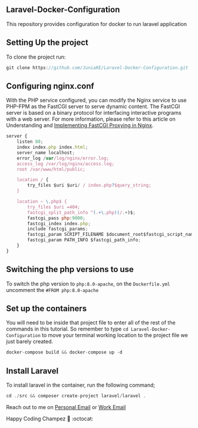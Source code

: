 ## Laravel-Docker-Configuration
This repository provides configuration for docker to run laravel application

## Setting Up the project
To clone the project run:

```javascript
git clone https://github.com/JuniaKE/Laravel-Docker-Configuration.git
```


## Configuring nginx.conf
With the PHP service configured, you can modify the Nginx service to use PHP-FPM as the FastCGI server to serve dynamic content. The FastCGI server is based on a binary protocol for interfacing interactive programs with a web server. For more information, please refer to this article on Understanding and [Implementing FastCGI Proxying in Nginx](https://www.digitalocean.com/community/tutorials/how-to-set-up-laravel-nginx-and-mysql-with-docker-compose).

```javascript 
server {
    listen 80;
    index index.php index.html;
    server_name localhost;
    error_log /var/log/nginx/error.log;
    access_log /var/log/nginx/access.log;
    root /var/www/html/public;

    location / {
        try_files $uri $uri/ / index.php?$query_string;
    }

    location ~ \.php$ {
        try_files $uri =404;
        fastcgi_split_path_info ^(.+\.php)(/.+)$;
        fastcgi_pass php:9000;
        fastcgi_index index.php;
        include fastcgi_params;
        fastcgi_param SCRIPT_FILENAME $document_root$fastcgi_script_name;
        fastcgi_param PATH_INFO $fastcgi_path_info;
    }
}
```

## Switching the php versions to use
To switch the php version to `php:8.0-apache`, on the `Dockerfile.yml`  uncomment the `#FROM php:8.0-apache`
## Set up the containers
You will need to be inside that project file to enter all of the rest of the commands in this tutorial. So remember to type `cd Laravel-Docker-Configuration` to move your terminal working location to the project file we just barely created.

```javascript
docker-compose build && docker-compose up -d
```
## Install Laravel 
To install laravel in the container, run the following command;

```javascript
cd ./src && composer create-project laravel/laravel .
```

Reach out to me on [Personal Email](mailto:briankoech650@gmail.com) or [Work Email](mailto:se.bkiprono@gmail.com)  

Happy Coding Champez :metal: :octocat: